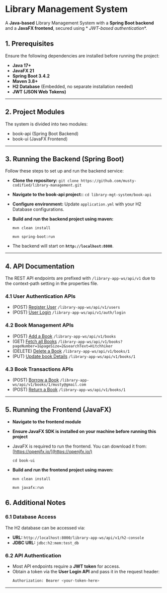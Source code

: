 # Library Management System

A **Java-based** Library Management System with a **Spring Boot backend** and a **JavaFX frontend**, secured using *
*JWT-based authentication**.

[//]: # (`Backend built with Spring Boot, frontend with JavaFX, and secured with Spring Security &#40;JWT&#41;`)

## 1. Prerequisites ##

Ensure the following dependencies are installed before running the project:

- **Java 17+**
- **JavaFX 21**
- **Spring Boot 3.4.2**
- **Maven 3.8+**
- **H2 Database** (Embedded, no separate installation needed)
- **JWT (JSON Web Tokens)**

---

## 2. Project Modules ##

The system is divided into two modules:

- book-api (Spring Boot Backend)
- book-ui  (JavaFX Frontend)

---

## 3. Running the Backend (Spring Boot) ##

Follow these steps to set up and run the backend service:

- **Clone the repository:**
  `git clone https://github.com/musty-codified/library-management.git`
- **Navigate to the book-api project::**
  `cd library-mgt-system/book-api`
- **Configure environment:** Update `application.yml` with your H2 Database configurations.
- **Build and run the backend project using maven:**

  `mvn clean install`

  `mvn spring-boot:run`
- The backend will start on **`http://localhost:8000`**.

---

## 4. API Documentation ##

The REST API endpoints are prefixed with `/library-app-ws/api/v1` due to the context-path setting in the properties
file.

### 4.1 User Authentication APIs ###

- (POST) [Register  User](http://localhost:8000/library-app-ws/api/v1/users) `/library-app-ws/api/v1/users`
- (POST) [User Login](http://localhost:8000/library-app-ws/api/v1/auth/login) `/library-app-ws/api/v1/auth/login`

### 4.2 Book Management APIs ###

- (POST) [Add a Book](http://localhost:8000/library-app-ws/api/v1/books) `/library-app-ws/api/v1/books`
- (GET)  [Fetch all Books](http://localhost:8000/library-app-ws/api/v1/books)
  `/library-app-ws/api/v1/books?pageNumber=1&pageSize=2&searchText=Hitchhiker`
- (DELETE) [Delete a Book](http://localhost:8000/library-app-ws/api/v1/books/{id}) `/library-app-ws/api/v1/books/1`
- (PUT) [Update book Details](http://localhost:8000/library-app-ws/api/v1/books/{id}) `/library-app-ws/api/v1/books/1`

### 4.3 Book Transactions APIs ###

- (POST) [Borrow a Book](http://localhost:8000/library-app-ws/api/v1/books/{id}/{email})
  `/library-app-ws/api/v1/books/1/musty@gmail.com`
- (POST) [Return a Book](http://localhost:8000/library-app-ws/api/v1/books/{id}) `/library-app-ws/api/v1/books/1`

---

## 5. Running the Frontend (JavaFX) ##

- **Navigate to the frontend module**
- **Ensure JavaFX SDK is installed on your machine before running this project**
- JavaFX is required to run the frontend. You can download it from: [https://openjfx.io/](https://openjfx.io/)

   `cd book-ui`

- **Build and run the frontend project using maven:**

  `mvn clean install`

  `mvn javafx:run`

## 6. Additional Notes

### 6.1 Database Access

The H2 database can be accessed via:

- **URL:** `http://localhost:8000/library-app-ws/api/v1/h2-console`
- **JDBC URL:** `jdbc:h2:mem:test_db`

### 6.2 API Authentication

- Most API endpoints require a **JWT token** for access.
- Obtain a token via the **User Login API** and pass it in the request header:
  ```sh
  Authorization: Bearer <your-token-here>
  ```

---











